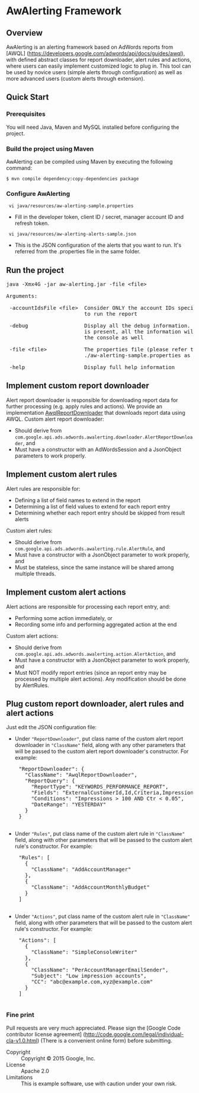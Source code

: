 # AwAlerting Framework

## Overview

AwAlerting is an alerting framework based on AdWords reports from [AWQL]
(https://developers.google.com/adwords/api/docs/guides/awql), with defined
abstract classes for report downloader, alert rules and actions, where users
can easily implement customized logic to plug in. This tool can be used by
novice users (simple alerts through configuration) as well as more advanced
users (custom alerts through extension).

## Quick Start

### Prerequisites

You will need Java, Maven and MySQL installed before configuring the project.

### Build the project using Maven

AwAlerting can be compiled using Maven by executing the following command:

<code>$ mvn compile dependency:copy-dependencies package</code>

### Configure AwAlerting

<code> vi java/resources/aw-alerting-sample.properties</code>

 - Fill in the developer token, client ID / secret, manager account ID and
   refresh token.

<code> vi java/resources/aw-alerting-alerts-sample.json</code>

 - This is the JSON configuration of the alerts that you want to run. It's
   referred from the .properties file in the same folder.

## Run the project

<pre>
java -Xmx4G -jar aw-alerting.jar -file &lt;file&gt;

Arguments:

 -accountIdsFile &lt;file&gt;  Consider ONLY the account IDs specified on the file
                         to run the report

 -debug                  Display all the debug information. If option 'verbose'
                         is present, all the information will be displayed on
                         the console as well

 -file &lt;file&gt;            The properties file (please refer to the file
                         ./aw-alerting-sample.properties as an example)

 -help                   Display full help information
</pre>

## Implement custom report downloader

Alert report downloader is responsible for downloading report data for further
processing (e.g. apply rules and actions). We provide an implementation
[AwqlReportDownloader](https://github.com/googleads/aw-alerting/blob/master/java/com/google/api/ads/adwords/awalerting/sampleimpl/downloader/AwqlReportDownloader.java)
that downloads report data using AWQL. Custom alert report downloader:
 - Should derive from
   <code>com.google.api.ads.adwords.awalerting.downloader.AlertReportDownloader</code>,
   and
 - Must have a constructor with an AdWordsSession and a JsonObject parameters
   to work properly.

## Implement custom alert rules

Alert rules are responsible for:

 - Defining a list of field names to extend in the report
 - Determining a list of field values to extend for each report entry
 - Determining whether each report entry should be skipped from result alerts

Custom alert rules:
 - Should derive from
   <code>com.google.api.ads.adwords.awalerting.rule.AlertRule</code>, and
 - Must have a constructor with a JsonObject parameter to work properly, and
 - Must be stateless, since the same instance will be shared among multiple
   threads.

## Implement custom alert actions

Alert actions are responsible for processing each report entry, and:

 - Performing some action immediately, or
 - Recording some info and performing aggregated action at the end

Custom alert actions:
 - Should derive from
   <code>com.google.api.ads.adwords.awalerting.action.AlertAction</code>, and
 - Must have a constructor with a JsonObject parameter to work properly, and
 - Must NOT modify report entries (since an report entry may be processed by
   multiple alert actions). Any modification should be done by AlertRules.

## Plug custom report downloader, alert rules and alert actions

Just edit the JSON configuration file:

 - Under <code>"ReportDownloader"</code>, put class name of the custom alert
   report downloader in <code>"ClassName"</code> field, along with any other
   parameters that will be passed to the custom alert report downloader's
   constructor. For example:
 <pre>
    "ReportDownloader": {
      "ClassName": "AwqlReportDownloader",
      "ReportQuery": {
        "ReportType": "KEYWORDS_PERFORMANCE_REPORT",
        "Fields": "ExternalCustomerId,Id,Criteria,Impressions,Ctr",
        "Conditions": "Impressions > 100 AND Ctr < 0.05",
        "DateRange": "YESTERDAY"
      }
    }
 </pre>

 - Under <code>"Rules"</code>, put class name of the custom alert rule in
   <code>"ClassName"</code> field, along with other parameters that will be
   passed to the custom alert rule's constructor. For example:
 <pre>
    "Rules": [
      {
        "ClassName": "AddAccountManager"
      },
      {
        "ClassName": "AddAccountMonthlyBudget"
      }
    ]
 </pre>

 - Under <code>"Actions"</code>, put class name of the custom alert rule in
   <code>"ClassName"</code> field, along with other parameters that will be
   passed to the custom alert rule's constructor. For example:
 <pre>
    "Actions": [
      {
        "ClassName": "SimpleConsoleWriter"
      },
      {
        "ClassName": "PerAccountManagerEmailSender",
        "Subject": "Low impression accounts",
        "CC": "abc@example.com,xyz@example.com"
      }
    ]
 </pre>

### Fine print
Pull requests are very much appreciated. Please sign the
[Google Code contributor license agreement]
(http://code.google.com/legal/individual-cla-v1.0.html)
(There is a convenient online form) before submitting.

<dl>
  <dt>Copyright</dt>
  <dd>Copyright © 2015 Google, Inc.</dd>
  <dt>License</dt>
  <dd>Apache 2.0</dd>
  <dt>Limitations</dt>
  <dd>This is example software, use with caution under your own risk.</dd>
</dl>
